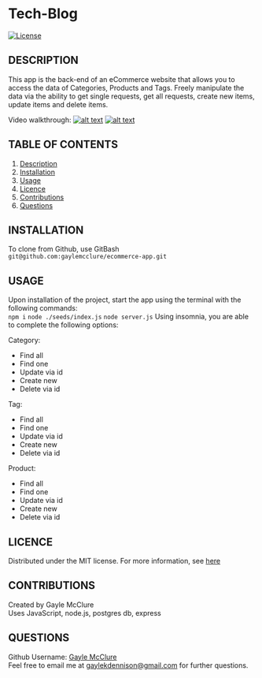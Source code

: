 # Tech-Blog

  [![License](https://img.shields.io/badge/License-MIT-blue.svg)](https://opensource.org/licenses/MIT)
  
  ## DESCRIPTION
This app is the back-end of an eCommerce website that allows you to access the data of Categories, Products and Tags. Freely manipulate the data via the ability to get single requests, get all requests, create new items, update items and delete items. 

Video walkthrough:
[![alt text](assets/insomnia1.png)](https://www.loom.com/share/ae637328365c43bc836597f92e8c63d9?sid=51d7ac87-c9e5-4e69-9804-05b03db4cce3)
[![alt text](assets/insomnia2.png)](https://www.loom.com/share/58dcbb20bdea4747a92aee8980ae5b38?sid=161c986e-e55d-4acf-b207-3dc96dd58002)


  ## TABLE OF CONTENTS
  
  <ol>
  <li><a href="#description">Description</a></li>
  <li><a href="#installation">Installation</a></li>
  <li><a href="#usage">Usage</a></li>
  <li><a href="#licence">Licence</a> </li>
  <li><a href="#contributions">Contributions</a></li>
  <li><a href="#questions">Questions</a></li>
  </ol>
  
  ## INSTALLATION
To clone from Github, use GitBash   
```git@github.com:gaylemcclure/ecommerce-app.git```
  
  ## USAGE
  Upon installation of the project, start the app using the terminal with the following commands:   
  ```npm i```
  ```node ./seeds/index.js```
  ```node server.js```
Using insomnia, you are able to complete the following options:

Category:
 - Find all
 - Find one
 - Update via id
 - Create new
 - Delete via id

Tag:
 - Find all
 - Find one
 - Update via id
 - Create new
 - Delete via id

 Product:
 - Find all
 - Find one
 - Update via id
 - Create new
 - Delete via id

 
  
  ## LICENCE
  Distributed under the MIT license. For more information, see <a href=https://opensource.org/licenses/MIT>here</a>
  
  ## CONTRIBUTIONS
  Created by Gayle McClure   
  Uses JavaScript, node.js, postgres db, express
  
  
  ## QUESTIONS
  Github Username: <a href='https://github.com/gaylemcclure'>Gayle McClure</a>  
  Feel free to email me at gaylekdennison@gmail.com for further questions. 
